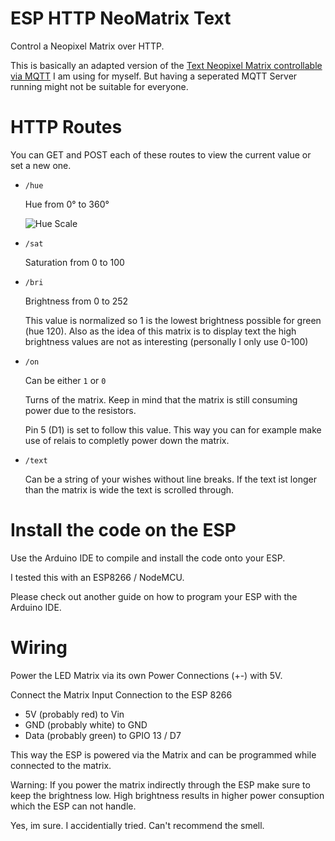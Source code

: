 # ESP HTTP NeoMatrix Text

Control a Neopixel Matrix over HTTP.

This is basically an adapted version of the [Text Neopixel Matrix controllable via MQTT](https://github.com/EdJoPaTo/esp-mqtt-neomatrix-text) I am using for myself.
But having a seperated MQTT Server running might not be suitable for everyone.

# HTTP Routes

You can GET and POST each of these routes to view the current value or set a new one.

- `/hue`

  Hue from 0° to 360°

  ![Hue Scale](https://upload.wikimedia.org/wikipedia/commons/a/ad/HueScale.svg)

- `/sat`

  Saturation from 0 to 100

- `/bri`

  Brightness from 0 to 252

  This value is normalized so 1 is the lowest brightness possible for green (hue 120).
  Also as the idea of this matrix is to display text the high brightness values are not as interesting (personally I only use 0-100)

- `/on`

  Can be either `1` or `0`

  Turns of the matrix. Keep in mind that the matrix is still consuming power due to the resistors.

  Pin 5 (D1) is set to follow this value.
  This way you can for example make use of relais to completly power down the matrix.

- `/text`

  Can be a string of your wishes without line breaks.
  If the text ist longer than the matrix is wide the text is scrolled through.

# Install the code on the ESP

Use the Arduino IDE to compile and install the code onto your ESP.

I tested this with an ESP8266 / NodeMCU.

Please check out another guide on how to program your ESP with the Arduino IDE.

# Wiring

Power the LED Matrix via its own Power Connections (+-) with 5V.

Connect the Matrix Input Connection to the ESP 8266
- 5V (probably red) to Vin
- GND (probably white) to GND
- Data (probably green) to GPIO 13 / D7

This way the ESP is powered via the Matrix and can be programmed while connected to the matrix.

Warning: If you power the matrix indirectly through the ESP make sure to keep the brightness low.
High brightness results in higher power consuption which the ESP can not handle.

Yes, im sure.
I accidentially tried.
Can't recommend the smell.
